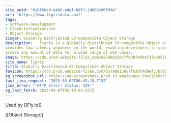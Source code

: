 ```yaml
---
site_uuid: "016f60e9-e4b8-44ef-bdf1-1d6062d0f994"
url: 'https://www.tigrisdata.com/'
tags:
- Software-Development
- Cloud-Infrastructure
- Object-Storage
zinger: Globally Distributed S3-Compatible Object Storage
description:   Tigris is a globally distributed S3-compatible object storage service that
provides low latency anywhere in the world, enabling developers to store and
access any amount of data for a wide range of use cases.
image: https://cdn.prod.website-files.com/657988158c7fb30f4d9ef37b/657b24420e7ec0b495b6f4c0_shared-image.jpg
site_name: Tigris
title: Globally Distributed S3-Compatible Object Storage
favicon: https://cdn.prod.website-files.com/657988158c7fb30f4d9ef37b/657b2682769a09df632dc99e_favicon.jpg
og_screenshot_url: https://og-screenshots-prod.s3.amazonaws.com/1366x768/80/false/91f87b653ae63af53c94bd3b779f5a131d60ca9c9287ab0c78ca2279f3296f0b.jpeg
last_jina_request: '2025-03-09T06:45:18.715Z'
jina_error: "'HTTP error! status: 429'"
og_last_fetch: 2025-03-07T05:19:02.927Z
---
```

Used by [[Fly.io]]

[[Object Storage]]

